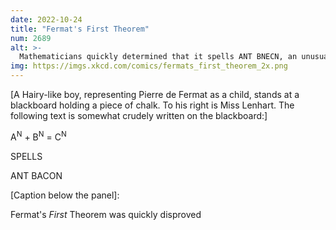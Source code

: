 ```yaml
---
date: 2022-10-24
title: "Fermat's First Theorem"
num: 2689
alt: >-
  Mathematicians quickly determined that it spells ANT BNECN, an unusual theoretical dish which was not successfully cooked until Andrew Wiles made it for breakfast in the 1990s.
img: https://imgs.xkcd.com/comics/fermats_first_theorem_2x.png
---
```

[A Hairy-like boy, representing Pierre de Fermat as a child, stands at a blackboard holding a piece of chalk. To his right is Miss Lenhart. The following text is somewhat crudely written on the blackboard:]

A<sup>N</sup> + B<sup>N</sup> = C<sup>N</sup>

SPELLS

ANT BACON

[Caption below the panel]:

Fermat's *First* Theorem was quickly disproved